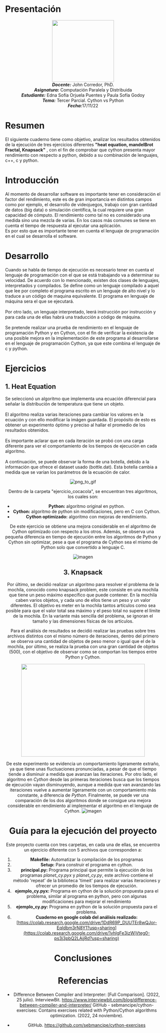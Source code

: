 # Presentación
<p align="center"><img src="https://res-5.cloudinary.com/crunchbase-production/image/upload/c_lpad,h_256,w_256,f_auto,q_auto:eco/v1455514364/pim02bzqvgz0hibsra41.png"width="200" height="200">
</img><br>
<i><b>Docente:</b></i> John Corredor, PhD.
<br>
<i><b>Asignatura:</b></i> Computación Paralela y Distribuida
<br>
<i><b>Estudiante:</b></i> Edna Sofía Orjuela Puentes y Paula Sofía Godoy
<br>
<i><b>Tema:</b></i> Tercer Parcial. Cython vs Python
<br>
<i><b>Fecha:</b></i>17/11/22
<br>
</p>

# Resumen

El siguiente cuaderno tiene como objetivo, analizar los resultados obtenidos de la ejecución de tres ejercicios diferentes __"heat equation, mandelBrot Fractal, Knapsack"__ , con el fin de comprobar que cython presenta mayor rendimiento con respecto a python, debido a su combinación de lenguajes, c++, c y python.

# Introducción

Al momento de desarrollar software es importante tener en consideración el factor del rendimiento, este es de gran importancia en distintos campos como por ejemplo, el desarrollo de videojuegos, trabajo con gran cantidad de datos (big data) o simulación científica,  la cual requiere una gran capacidad de cómputo. El rendimiento como tal no es considerado una medida sino una mezcla de varias. En los casos más comunes se tiene en cuenta el tiempo de respuesta al ejecutar una aplicación.<br>
Es por esto que es importante tener en cuenta el lenguaje de programación en el cual se desarrolla el software.<br>

# Desarrollo
Cuando se habla de tiempo de ejecución es necesario tener en cuenta el lenguaje de programación con el que se está trabajando va a determinar su velocidad. De acuerdo con lo mencionado, existen dos clases de lenguajes, interpretados y compilados. Se define como un lenguaje compilado a aquel que lee por completo el programa escrito en un lenguaje de alto nivel y lo traduce a un código de maquina equivalente. El programa en lenguaje de máquina sera el que se ejecutará.<br><br>
Por otro lado, un lenguaje interpretado, leerá instrucción por instrucción y para cada una de ellas habrá una traducción a código de máquina.<br><br>
Se pretende realizar una prueba de rendimiento en el lenguaje de programación Python y en Cython, con el fin de verificar la existencia de una posible mejora en la implementación de este programa al desarrollarse en el lenguaje de programación Cython, ya que este combina el lenguaje de c y python.

# Ejercicios

## 1. Heat Equation

Se seleccionó un algoritmo que implementa una ecuación diferencial para señalar la distribución de temperatura que tiene un objeto.<br><br>
El algoritmo realiza varias iteraciones para cambiar los valores en la ecuación y con ello modificar la imágen guardada. El propósito de esto es obtener un experimento óptimo y preciso al hallar el promedio de los resultados obtenidos.<br><br>
Es importante aclarar que en cada iteración se probó con una carga diferente para ver el comportamiento de los tiempos de ejecución en cada algoritmo.<br><br>
A continuación, se puede observar la forma de una botella, debido a la información que ofrece el dataset usado (bottle.dat). Esta botella cambia a medida que se varían los parámetros de la ecuación de calor.

<center>

![png_to_gif](https://user-images.githubusercontent.com/65740725/202584483-9468495f-59df-4332-b8fd-a3322d3d1006.gif)

Dentro de la carpeta "ejercicio_cocacola", se encuentran tres algoritmos, los cuales son:

*  **Python:** algoritmo original en python.
*  **Cython:** algoritmo de python sin modificaciones, pero en C con Cython.
*  **Cython optimizado:** algoritmo con mejoras de rendimiento.

De este ejercicio se obtiene una mejora considerable en el algoritmo de Cython optimizado con respecto a los otros. Además, se observa una pequeña diferencia en tiempo de ejecución entre los algoritmos de Python y Cython sin optimizar, pese a que el programa de Cython sea el mismo de Python solo que convertido a lenguaje C.

<center>

![imagen](https://user-images.githubusercontent.com/65740725/202607810-70ddc922-3a87-476c-981b-b2db02fea416.png)


## 3. Knapsack

Por último, se decidió realizar un algoritmo para resolver el problema de la mochila, conocido como knapsack problem, este consiste en una mochila que tiene un peso máximo específico que puede contener. En la mochila caben varios objetos, y cada uno de ellos tiene un peso y un valor diferentes. El objetivo es meter en la mochila tantos artículos como sea posible para que el valor total sea máximo y el peso total no supere el límite de la mochila. En la variante más sencilla del problema, se ignoran el tamaño y las dimensiones físicas de los artículos.

Para el análisis de resultados se decidió realizar las pruebas sobre tres archivos distintos con el mismo número de iteraciones, dentro del primero se observa una cantidad de objetos de peso menor o igual que el de la mochila, por último, se realiza la prueba con una gran cantidad de objetos (500), con el objetivo de observar como se comportan los tiempos entre Python y Cython.

<center>
<img src="https://miro.medium.com/max/1400/1*3bZOzhhzAtmcYYc427m5Aw.png"
width="400" height="300">

De este experimento se evidencia un comportamiento ligeramente extraño, ya que tiene unas fluctuaciones pronunciadas, a pesar de que el tiempo tiende a disminuir a medida que avanzan las iteraciones. Por otro lado, el algoritmo en _Cython_ desde las primeras iteraciones busca que los tiempos de ejecución vayan disminuyendo, aunque a medida que van avanzando las iteraciones vuelve a aumentar ligeramente con un comportamiento más constante, a diferencia de _Python_.  Finalmente, se puede ver una comparación de los dos algoritmos donde se consigue una mejora considerable en rendimiento al implementar el algoritmo en el lenguaje de _Cython_.
![imagen](https://user-images.githubusercontent.com/65740725/202611453-24d9cbda-666e-4553-834e-59037bd1d34f.png)


# Guía para la ejecución del proyecto

Este proyecto cuenta con tres carpetas, en cada una de ellas, se encuentra un ejercicio diferente con 5 archivos que corresponden a:<br> 
1. **Makefile:** Automatizar la compilación de los programas <br>
2. **Setup:** Para construir el programa en cython.<br>
3. **principal.py:** Programa principal que permite la ejecución de los programas *planet_cy.pyx* y *planet_cy.py*, este archivo contiene el método 'repeat' de la biblioteca 'timeit' para realizar varias iteraciones y ofrecer un promedio de los tiempos de ejecución.
4. **ejemplo_cy.pyx:** Programa en cython de la solución propuesta para el problema, similar al programa en python, pero con algunas modificaciones para mejorar el rendimiento
5. **ejemplo_cy.py:** Programa en python de la solución propuesta para el problema.
6. **Cuaderno en google colab del análisis realizado:** [https://colab.research.google.com/drive/1DdR69P_DUUTEr8wQJor-EqIdbm3rN8Y1?usp=sharing](https://colab.research.google.com/drive/1vhlgFe3izWjVteg0-ps3j3pbQ2LAijRd?usp=sharing)

# Conclusiones



# Referencias

*  Difference Between Compiler and Interpreter: [Full Comparison]. (2022, 25 julio). InterviewBit. https://www.interviewbit.com/blog/difference-between-compiler-and-interpreter/ GitHub - sebmancipe/cython-exercises: Contains exercises related with Python/Cython algorithms optimization. (2022, 24 noviembre). 

*  GitHub. https://github.com/sebmancipe/cython-exercises
